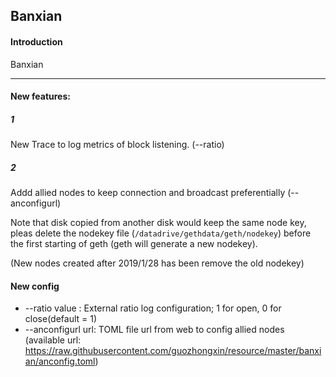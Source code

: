 ## Banxian

#### Introduction

Banxian

****

#### New features:

##### 1

New Trace to log metrics of block listening. (--ratio)

##### 2
Addd allied nodes to keep connection and broadcast preferentially (--anconfigurl)

Note that disk copied from another disk would keep the same node key, pleas delete the nodekey file (`/datadrive/gethdata/geth/nodekey`) before the first starting of geth (geth will generate a new nodekey).

(New nodes created after 2019/1/28 has been remove the old nodekey)


#### New config


* --ratio value :       External ratio log configuration; 1 for open, 0 for close(default = 1)
* --anconfigurl url:    TOML file url from web to config allied nodes
(available url:  https://raw.githubusercontent.com/guozhongxin/resource/master/banxian/anconfig.toml)



